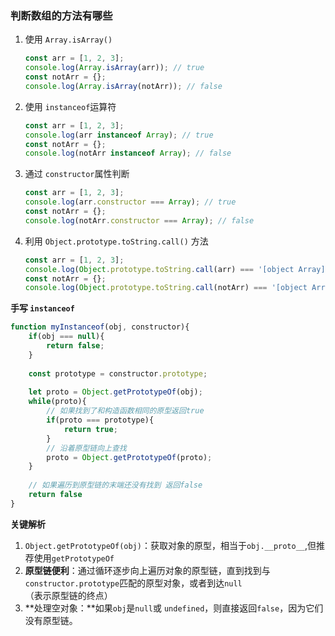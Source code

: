 ### 判断数组的方法有哪些

1. 使用 `Array.isArray()` 

   ```javascript
   const arr = [1, 2, 3];
   console.log(Array.isArray(arr)); // true
   const notArr = {};
   console.log(Array.isArray(notArr)); // false
   ```

   

2. 使用 `instanceof`运算符

   ```javascript
   const arr = [1, 2, 3];
   console.log(arr instanceof Array); // true
   const notArr = {};
   console.log(notArr instanceof Array); // false
   ```

   

3. 通过 `constructor`属性判断

   ```javascript
   const arr = [1, 2, 3];
   console.log(arr.constructor === Array); // true
   const notArr = {};
   console.log(notArr.constructor === Array); // false
   ```

   

4. 利用 `Object.prototype.toString.call()` 方法

   ```javascript
   const arr = [1, 2, 3];
   console.log(Object.prototype.toString.call(arr) === '[object Array]'); // true
   const notArr = {};
   console.log(Object.prototype.toString.call(notArr) === '[object Array]'); // false
   ```



**手写 `instanceof`**

```javascript
function myInstanceof(obj, constructor){
    if(obj === null){
        return false;
    }
    
    const prototype = constructor.prototype;
    
    let proto = Object.getPrototypeOf(obj);
    while(proto){
        // 如果找到了和构造函数相同的原型返回true
        if(proto === prototype){
            return true;
        }
        // 沿着原型链向上查找
        proto = Object.getPrototypeOf(proto);
    }
    
    // 如果遍历到原型链的末端还没有找到 返回false
    return false
}
```

**关键解析**

1. `Object.getPrototypeOf(obj)`：获取对象的原型，相当于`obj.__proto__`,但推荐使用`getPrototypeOf`
1. **原型链便利**：通过循环逐步向上遍历对象的原型链，直到找到与`constructor.prototype`匹配的原型对象，或者到达`null`（表示原型链的终点）
1. **处理空对象：**如果`obj`是`null`或 `undefined`，则直接返回`false`，因为它们没有原型链。

